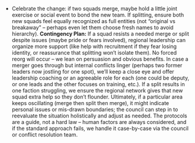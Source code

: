 - Celebrate the change: if two squads merge, maybe hold a little joint exercise or social event to bond the new team. If splitting, ensure both new squads feel equally recognized as full entities (not “original vs breakaway” – perhaps even let them choose fresh names to avoid hierarchy).
**Contingency Plan:** If a squad resists a needed merge or split despite issues (maybe pride or fears involved), regional leadership can organize more support (like help with recruitment if they fear losing identity, or reassurance that splitting won’t isolate them). No forced reorg will occur – we lean on persuasion and obvious benefits. In case a merger goes through but internal conflicts linger (perhaps two former leaders now jostling for one spot), we’ll keep a close eye and offer leadership coaching or an agreeable role for each (one could be deputy, or one leads and the other focuses on training, etc.). If a split results in one faction struggling, we ensure the regional network gives that new squad extra help so they don’t flounder. Ultimately, if a particular area keeps oscillating (merge then split then merge), it might indicate personal issues or mis-drawn boundaries; the council can step in to reevaluate the situation holistically and adjust as needed. The protocols are a guide, not a hard law – human factors are always considered, and if the standard approach fails, we handle it case-by-case via the council or conflict resolution team.